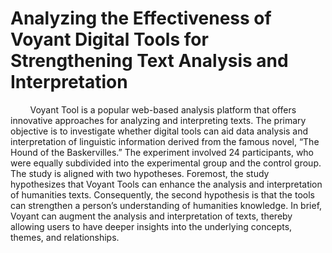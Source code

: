 # Analyzing the Effectiveness of Voyant Digital Tools for Strengthening Text Analysis and Interpretation  

&nbsp;&nbsp;&nbsp;&nbsp;&nbsp;&nbsp;&nbsp;&nbsp;Voyant Tool is a popular web-based analysis platform that offers innovative approaches for analyzing and interpreting texts. The primary objective is to investigate whether digital tools can aid data analysis and interpretation of linguistic information derived from the famous novel, “The Hound of the Baskervilles.” The experiment involved 24 participants, who were equally subdivided into the experimental group and the control group. The study is aligned with two hypotheses. Foremost, the study hypothesizes that Voyant Tools can enhance the analysis and interpretation of humanities texts. Consequently, the second hypothesis is that the tools can strengthen a person’s understanding of humanities knowledge. In brief, Voyant can augment the analysis and interpretation of texts, thereby allowing users to have deeper insights into the underlying concepts, themes, and relationships.